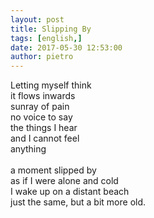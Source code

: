 ```yaml
---
layout: post
title: Slipping By
tags: [english,]
date: 2017-05-30 12:53:00
author: pietro
---
```

Letting myself think<br/>it flows inwards<br/>sunray of pain<br/>no voice to say<br/>the things I hear<br/>and I cannot feel<br/>anything<br/><br/>a moment slipped by<br/>as if I were alone and cold<br/>I wake up on a distant beach<br/>just the same, but a bit more old.
